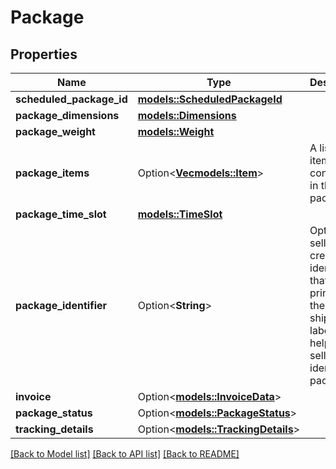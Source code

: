 # Package

## Properties

Name | Type | Description | Notes
------------ | ------------- | ------------- | -------------
**scheduled_package_id** | [**models::ScheduledPackageId**](ScheduledPackageId.md) |  | 
**package_dimensions** | [**models::Dimensions**](Dimensions.md) |  | 
**package_weight** | [**models::Weight**](Weight.md) |  | 
**package_items** | Option<[**Vec<models::Item>**](Item.md)> | A list of items contained in the package. | [optional]
**package_time_slot** | [**models::TimeSlot**](TimeSlot.md) |  | 
**package_identifier** | Option<**String**> | Optional seller-created identifier that is printed on the shipping label to help the seller identify the package. | [optional]
**invoice** | Option<[**models::InvoiceData**](InvoiceData.md)> |  | [optional]
**package_status** | Option<[**models::PackageStatus**](PackageStatus.md)> |  | [optional]
**tracking_details** | Option<[**models::TrackingDetails**](TrackingDetails.md)> |  | [optional]

[[Back to Model list]](../README.md#documentation-for-models) [[Back to API list]](../README.md#documentation-for-api-endpoints) [[Back to README]](../README.md)


